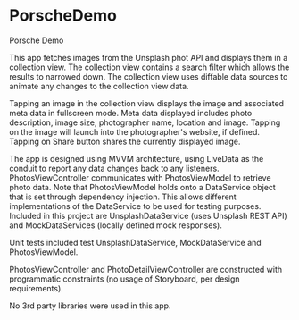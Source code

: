 # PorscheDemo
Porsche Demo

This app fetches images from the Unsplash phot API and displays them in a collection view.  The collection view contains a search filter which
allows the results to narrowed down.  The collection view uses diffable data sources to animate any changes to the collection view data.

Tapping an image in the collection view displays the image and associated meta data in fullscreen mode.  Meta data displayed includes photo
description, image size, photographer name, location and image. Tapping on the image will launch into the photographer's website,
if defined. Tapping on Share button shares the currently displayed image.

The app is designed using MVVM architecture, using LiveData as the conduit to report any data changes back to any listeners. PhotosViewController
communicates with PhotosViewModel to retrieve photo data.  Note that PhotosViewModel holds onto a DataService object that is set through
dependency injection. This allows different implementations of the DataService to be used for testing purposes. Included in this project are
UnsplashDataService (uses Unsplash REST API) and MockDataServices (locally defined mock responses).

Unit tests included test UnsplashDataService, MockDataService and PhotosViewModel.

PhotosViewController and PhotoDetailViewController are constructed with programmatic constraints (no usage of Storyboard, per design requirements).

No 3rd party libraries were used in this app.
